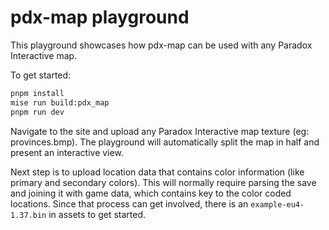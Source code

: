 # pdx-map playground

This playground showcases how pdx-map can be used with any Paradox Interactive map.

To get started:

```sh
pnpm install
mise run build:pdx_map
pnpm run dev
```

Navigate to the site and upload any Paradox Interactive map texture (eg: provinces.bmp). The playground will automatically split the map in half and present an interactive view.

Next step is to upload location data that contains color information (like primary and secondary colors). This will normally require parsing the save and joining it with game data, which contains key to the color coded locations. Since that process can get involved, there is an `example-eu4-1.37.bin` in assets to get started.
